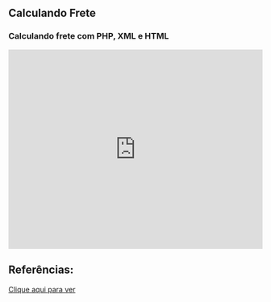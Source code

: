 ## Calculando Frete 

### Calculando frete com PHP, XML e HTML 

<iframe src="https://player.vimeo.com/video/771744273?h=f5cf22d621&amp;badge=0&amp;autopause=0&amp;player_id=0&amp;app_id=58479" width="504" height="396" frameborder="0" allow="autoplay; fullscreen; picture-in-picture" allowfullscreen title="Gravar_2022_11_16_17_46_04_242.mp4"></iframe>

## Referências:
[Clique aqui para ver](https://www.youtube.com/watch?v=0e4xRupfoFQ&t=72s)
